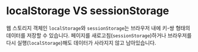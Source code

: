 # localStorage VS sessionStorage
웹 스토리지 객체인 `localStorage`와 `sessionStorage`는 브라우저 내에 키-쌍 형태의 데이터를 저장할 수 있습니다. 페이지를 새로고침(`sessionStorage`)하거나 브라우저를 다시 실행(`localStorage`)해도 데이터가 사라지지 않고 남아있습니다.
